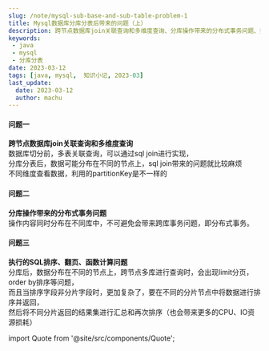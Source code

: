 ```yaml
---
slug: /note/mysql-sub-base-and-sub-table-problem-1
title: Mysql数据库分库分表后带来的问题（上）
description: 跨节点数据库join关联查询和多维度查询、分库操作带来的分布式事务问题、执行的SQL排序、翻页、函数计算问题
keywords:
 - java
 - mysql
 - 分库分表
date: 2023-03-12
tags: [java, mysql,  知识小记, 2023-03]
last_update:
  date: 2023-03-12
  author: machu
---
```


#### 问题一
**跨节点数据库join关联查询和多维度查询**     
数据库切分前，多表关联查询，可以通过sql join进行实现，     
分库分表后，数据可能分布在不同的节点上，sql join带来的问题就比较麻烦     
不同维度查看数据，利用的partitionKey是不一样的  

#### 问题二
**分库操作带来的分布式事务问题**   
操作内容同时分布在不同库中，不可避免会带来跨库事务问题，即分布式事务。     

#### 问题三
**执行的SQL排序、翻页、函数计算问题**    
分库后，数据分布在不同的节点上，跨节点多库进行查询时，会出现limit分页，order by排序等问题，    
而且当排序字段非分片字段时，更加复杂了，要在不同的分片节点中将数据进行排序并返回，   
然后将不同分片返回的结果集进行汇总和再次排序（也会带来更多的CPU、IO资源损耗）   



import Quote from '@site/src/components/Quote';

> <Quote></Quote>
